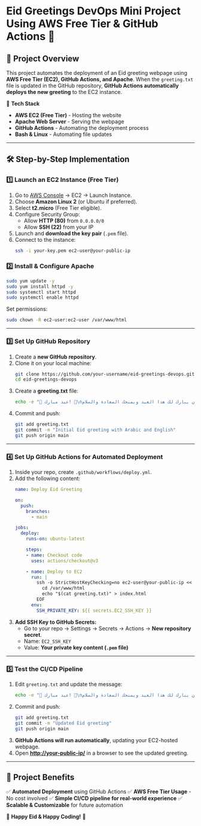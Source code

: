   # Eid Greetings DevOps Mini Project Using AWS Free Tier & GitHub Actions 🚀

## 📌 **Project Overview**

This project automates the deployment of an Eid greeting webpage using **AWS Free Tier (EC2), GitHub Actions, and Apache**. When the `greeting.txt` file is updated in the GitHub repository, **GitHub Actions automatically deploys the new greeting** to the EC2 instance.

 🔧 **Tech Stack**

- **AWS EC2 (Free Tier)** - Hosting the website
- **Apache Web Server** - Serving the webpage
- **GitHub Actions** - Automating the deployment process
- **Bash & Linux** - Automating file updates

---

## 🛠️ **Step-by-Step Implementation**

### **1️⃣ Launch an EC2 Instance (Free Tier)**

1. Go to [AWS Console](https://aws.amazon.com/) → EC2 → Launch Instance.
2. Choose **Amazon Linux 2** (or Ubuntu if preferred).
3. Select **t2.micro** (Free Tier eligible).
4. Configure Security Group:
   - Allow **HTTP (80)** from `0.0.0.0/0`
   - Allow **SSH (22)** from your IP
5. Launch and **download the key pair** (`.pem` file).
6. Connect to the instance:
   ```bash
   ssh -i your-key.pem ec2-user@your-public-ip
   ```

### **2️⃣ Install & Configure Apache**

```bash
sudo yum update -y
sudo yum install httpd -y
sudo systemctl start httpd
sudo systemctl enable httpd
```

Set permissions:

```bash
sudo chown -R ec2-user:ec2-user /var/www/html
```

---

### **3️⃣ Set Up GitHub Repository**

1. Create a **new GitHub repository**.
2. Clone it on your local machine:
   ```bash
   git clone https://github.com/your-username/eid-greetings-devops.git
   cd eid-greetings-devops
   ```
3. Create a **greeting.txt** file:
   ```bash
   echo -e "💖 عيد مبارك! 💖\nنسأل الله أن يبارك لك هذا العيد ويمنحك السعادة والسلام.\nنتمنى لك نشرات خالية من الأخطاء وعمليات نشر ناجحة دائمًا! 🚀\n\n\n💖 Eid Mubarak! 💖\nMay Allah bless you with joy, peace, and prosperity this Eid.\nWishing you error-free logs and successful deployments always! 🚀" > greeting.txt
   ```
4. Commit and push:
   ```bash
   git add greeting.txt
   git commit -m "Initial Eid greeting with Arabic and English"
   git push origin main
   ```

---

### **4️⃣ Set Up GitHub Actions for Automated Deployment**

1. Inside your repo, create `.github/workflows/deploy.yml`.
2. Add the following content:
   ```yaml
   name: Deploy Eid Greeting

   on:
     push:
       branches:
         - main

   jobs:
     deploy:
       runs-on: ubuntu-latest

       steps:
       - name: Checkout code
         uses: actions/checkout@v3

       - name: Deploy to EC2
         run: |
           ssh -o StrictHostKeyChecking=no ec2-user@your-public-ip << 'EOF'
             cd /var/www/html
             echo "$(cat greeting.txt)" > index.html
           EOF
         env:
           SSH_PRIVATE_KEY: ${{ secrets.EC2_SSH_KEY }}
   ```
3. **Add SSH Key to GitHub Secrets:**
   - Go to your repo → Settings → Secrets → Actions → **New repository secret**.
   - Name: `EC2_SSH_KEY`
   - Value: **Your private key content (****`.pem`**** file)**

---

### **5️⃣ Test the CI/CD Pipeline**

1. Edit `greeting.txt` and update the message:
   ```bash
   echo -e "💖 عيد مبارك! 💖\nنسأل الله أن يبارك لك هذا العيد ويمنحك السعادة والسلام.\nنتمنى لك نشرات خالية من الأخطاء وعمليات نشر ناجحة دائمًا! 🚀\n\n\n💖 Eid Mubarak! 💖\nMay Allah bless you with joy, peace, and prosperity this Eid.\nWishing you error-free logs and successful deployments always! 🚀" > greeting.txt
   ```
2. Commit and push:
   ```bash
   git add greeting.txt
   git commit -m "Updated Eid greeting"
   git push origin main
   ```
3. **GitHub Actions will run automatically**, updating your EC2-hosted webpage.
4. Open **[http://your-public-ip/](http://your-public-ip/)** in a browser to see the updated greeting.

---

## 🚀 **Project Benefits**

✅ **Automated Deployment** using GitHub Actions
✅ **AWS Free Tier Usage** - No cost involved
✅ **Simple CI/CD pipeline for real-world experience**
✅ **Scalable & Customizable** for future automation

🌙 **Happy Eid & Happy Coding!** 💖


